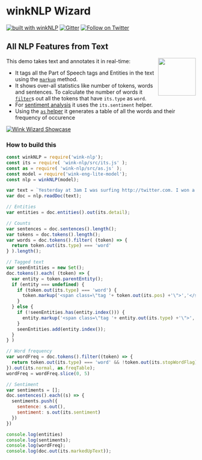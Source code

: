 # winkNLP Wizard

[![built with winkNLP](https://img.shields.io/badge/built%20with-winkNLP-blueviolet)](https://github.com/winkjs/wink-nlp) [![Gitter](https://img.shields.io/gitter/room/nwjs/nw.js.svg)](https://gitter.im/winkjs/Lobby) [![Follow on Twitter](https://img.shields.io/twitter/follow/winkjs_org?style=social)](https://twitter.com/winkjs_org)

## All NLP Features from Text

[<img align="right" src="https://decisively.github.io/wink-logos/logo-title.png" width="100px" >](https://winkjs.org/)

This demo takes text and annotates it in real-time:
- It tags all the Part of Speech tags and Entities in the text using the [`markup`](https://winkjs.org/wink-nlp/visualizing-markup.html) method.
- It shows over-all statistics like number of tokens, words and sentences. To calculate the number of words it [`filter`](https://winkjs.org/wink-nlp/visualizing-markup.html)s out all the tokens that have `its.type` as `word`.
- For [sentiment analysis](https://winkjs.org/wink-nlp/how-to-sentiment-analysis-javascript.html) it uses the `its.sentiment` helper.
- Using the [`as` helper](https://winkjs.org/wink-nlp/its-as-helper.html#codeascode-helper) it generates a table of all the words and their frequency of occurence

[<img src="https://user-images.githubusercontent.com/9491/100614781-ad17bb00-333c-11eb-87ab-2ae41aa21285.png" alt="Wink Wizard Showcase">](https://winkjs.org/showcase-wiz/)

### How to build this

```javascript
const winkNLP = require('wink-nlp');
const its = require( 'wink-nlp/src/its.js' );
const as = require( 'wink-nlp/src/as.js' );
const model = require('wink-eng-lite-model');
const nlp = winkNLP(model);

var text = `Yesterday at 3am I was surfing http://twitter.com. I won a 100$ lottery for the first time. I spent 100% of it in just 1 hour :P Can you imagine that 😅? #yolo`;
var doc = nlp.readDoc(text);

// Entities
var entities = doc.entities().out(its.detail);

// Counts
var sentences = doc.sentences().length();
var tokens = doc.tokens().length();
var words = doc.tokens().filter( (token) => {
  return token.out(its.type) === 'word'
} ).length();

// Tagged text
var seenEntities = new Set();
doc.tokens().each( (token) => {
  var entity = token.parentEntity();
  if (entity === undefined) {
    if (token.out(its.type) === 'word') {
      token.markup('<span class=\"tag '+ token.out(its.pos) +'\">','</span>');
    }
  } else {
    if (!seenEntities.has(entity.index())) {
      entity.markup('<span class=\"tag '+ entity.out(its.type) +'\">', "</span>");
    }
    seenEntities.add(entity.index());
  }
} )

// Word frequency
var wordFreq = doc.tokens().filter((token) => {
  return token.out(its.type) === 'word' && !token.out(its.stopWordFlag);
}).out(its.normal, as.freqTable);
wordFreq = wordFreq.slice(0, 5)

// Sentiment
var sentiments = [];
doc.sentences().each((s) => {
  sentiments.push({
    sentence: s.out(),
    sentiment: s.out(its.sentiment)
  })
})

console.log(entities)
console.log(sentiments);
console.log(wordFreq);
console.log(doc.out(its.markedUpText));
```
